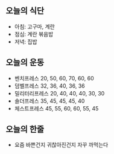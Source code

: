 ## 오늘의 식단
* 아침: 고구마, 계란
* 점심: 계란 볶음밥
* 저녁: 집밥

## 오늘의 운동
* 벤치프레스 20, 50, 60, 70, 60, 60
* 덤벨프레스 32, 36, 40, 36, 36
* 밀리터리프레스 20, 40, 40, 40, 30, 30
* 숄더프레스 35, 45, 45, 45, 40
* 체스트프레스 45, 55, 60, 60, 55, 45

## 오늘의 한줄
* 요즘 바쁜건지 귀찮아진건지 자꾸 까먹는다
